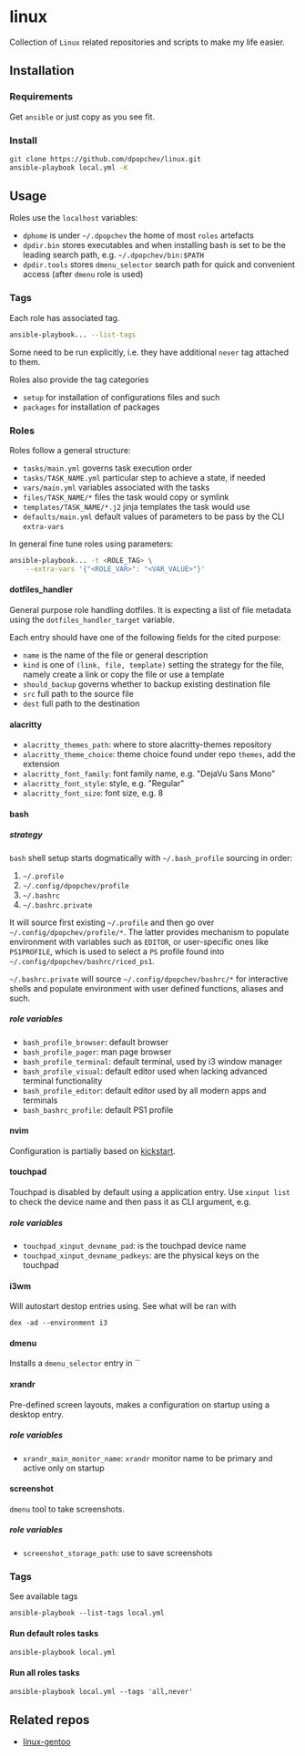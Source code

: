 # linux

Collection of `Linux` related repositories and scripts to make my life easier.

## Installation

### Requirements

Get `ansible` or just copy as you see fit.

### Install

```bash
git clone https://github.com/dpopchev/linux.git
ansible-playbook local.yml -K
```

## Usage

Roles use the `localhost` variables:

- `dphome` is under `~/.dpopchev` the home of most `roles` artefacts
- `dpdir.bin` stores executables and when installing bash is set to be the
  leading search path, e.g. `~/.dpopchev/bin:$PATH`
- `dpdir.tools` stores `dmenu_selector` search path for quick and convenient
  access (after `dmenu` role is used)

### Tags

Each role has associated tag.

```bash
ansible-playbook... --list-tags
```

Some need to be run explicitly, i.e. they have additional `never` tag attached
to them.

Roles also provide the tag categories

- `setup` for installation of configurations files and such
- `packages` for installation of packages

### Roles

Roles follow a general structure:

- `tasks/main.yml` governs task execution order
- `tasks/TASK_NAME.yml` particular step to achieve a state, if needed
- `vars/main.yml` variables associated with the tasks
- `files/TASK_NAME/*` files the task would copy or symlink
- `templates/TASK_NAME/*.j2` jinja templates the task would use
- `defaults/main.yml` default values of parameters to be pass by the CLI `extra-vars`

In general fine tune roles using parameters:

```bash
ansible-playbook... -t <ROLE_TAG> \
    --extra-vars '{"<ROLE_VAR>": "<VAR_VALUE>"}'
```

#### dotfiles_handler

General purpose role handling dotfiles. It is expecting a list of file metadata
using the `dotfiles_handler_target` variable.

Each entry should have one of the following fields for the cited purpose:

- `name` is the name of the file or general description
- `kind` is one of `(link, file, template)` setting the strategy for the file,
   namely create a link or copy the file or use a template
- `should_backup` governs whether to backup existing destination file
- `src` full path to the source file
- `dest` full path to the destination

#### alacritty

- `alacritty_themes_path`: where to store alacritty-themes repository
- `alacritty_theme_choice`: theme choice found under repo `themes`, add the extension
- `alacritty_font_family`: font family name, e.g. "DejaVu Sans Mono"
- `alacritty_font_style`: style, e.g. "Regular"
- `alacritty_font_size`: font size, e.g. 8

#### bash

##### strategy

`bash` shell setup starts dogmatically with `~/.bash_profile` sourcing in order:

1. `~/.profile`
1. `~/.config/dpopchev/profile`
1. `~/.bashrc`
1. `~/.bashrc.private`

It will source first existing `~/.profile` and then go over
`~/.config/dpopchev/profile/*`. The latter provides mechanism to populate
environment with variables such as `EDITOR`, or user-specific ones like
`PS1PROFILE`, which is used to select a `PS` profile found into
`~/.config/dpopchev/bashrc/riced_ps1`.

`~/.bashrc.private` will source `~/.config/dpopchev/bashrc/*` for interactive
shells and populate environment with user defined functions, aliases and such.

##### role variables

- `bash_profile_browser`: default browser
- `bash_profile_pager`: man page browser
- `bash_profile_terminal`: default terminal, used by i3 window manager
- `bash_profile_visual`: default editor used when lacking advanced terminal functionality
- `bash_profile_editor`: default editor used by all modern apps and terminals
- `bash_bashrc_profile`: default PS1 profile

#### nvim

Configuration is partially based on [kickstart](https://github.com/nvim-lua/kickstart.nvim/tree/master).

#### touchpad

Touchpad is disabled by default using a application entry. Use `xinput list` to
check the device name and then pass it as CLI argument, e.g.

##### role variables

- `touchpad_xinput_devname_pad`: is the touchpad device name
- `touchpad_xinput_devname_padkeys`: are the physical keys on the touchpad

#### i3wm

Will autostart destop entries using. See what will be ran with

```
dex -ad --environment i3
```

#### dmenu

Installs a `dmenu_selector` entry in ``

#### xrandr

Pre-defined screen layouts, makes a configuration on startup using a desktop
entry.

##### role variables

- `xrandr_main_monitor_name`: `xrandr` monitor name to be primary and active only on startup

#### screenshot

`dmenu` tool to take screenshots.

##### role variables

- `screenshot_storage_path`: use to save screenshots

### Tags

See available tags

```
ansible-playbook --list-tags local.yml
```

#### Run default roles tasks

```
ansible-playbook local.yml
```

#### Run all roles tasks

```
ansible-playbook local.yml --tags 'all,never'
```

## Related repos

- [linux-gentoo](https://github.com/dpopchev/linux-gentoo)
